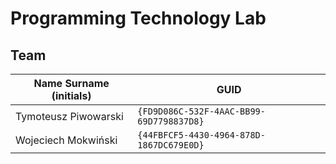 # Programming Technology Lab

## Team

| Name Surname (initials) | GUID                                     |
| ----------------------- | ---------------------------------------- |
| Tymoteusz Piwowarski    | `{FD9D086C-532F-4AAC-BB99-69D7798837D8}` |
| Wojeciech Mokwiński     | `{44FBFCF5-4430-4964-878D-1867DC679E0D}` |
